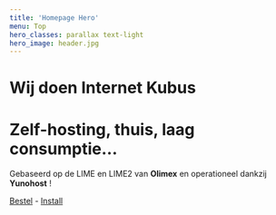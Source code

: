 ```yaml
---
title: 'Homepage Hero'
menu: Top
hero_classes: parallax text-light
hero_image: header.jpg
---
```


# Wij doen Internet Kubus
# Zelf-hosting, thuis, laag consumptie…

Gebaseerd op de LIME en LIME2 van **Olimex** en operationeel dankzij **Yunohost** !

[Bestel](https://admin.neutrinet.be/order?classes=btn,btn-primary,btn-lg&target=_blank) - [Install](https://git.domainepublic.net/Neutrinet/neutrinet_cube_install)





